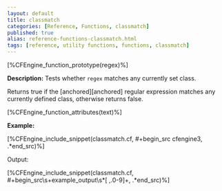 ```yaml
---
layout: default
title: classmatch
categories: [Reference, Functions, classmatch]
published: true
alias: reference-functions-classmatch.html
tags: [reference, utility functions, functions, classmatch]
---
```


[%CFEngine_function_prototype(regex)%]

**Description:** Tests whether `regex` matches any currently set class.

Returns true if the [anchored][anchored] regular expression matches any 
currently defined class, otherwise returns false.

[%CFEngine_function_attributes(text)%]

**Example:**

[%CFEngine_include_snippet(classmatch.cf, #\+begin_src cfengine3, .*end_src)%]

Output:

[%CFEngine_include_snippet(classmatch.cf, #\+begin_src\s+example_output\s*[ ,.0-9]+, .*end_src)%]

